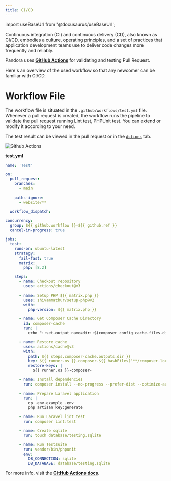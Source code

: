 ```yaml
---
title: CI/CD
---
```


import useBaseUrl from '@docusaurus/useBaseUrl';

Continuous integration (CI) and continuous delivery (CD), also known as CI/CD, embodies a culture, operating principles, and a set of practices that application development teams use to deliver code changes more frequently and reliably.

Pandora uses **[GitHub Actions](https://docs.github.com/en/actions)** for validating and testing Pull Request.

Here's an overview of the used workflow so that any newcomer can be familiar with CI/CD.

# Workflow File

The workflow file is situated in the `.github/workflows/test.yml` file. Whenever a pull request is created, the workflow runs the pipeline to validate the pull request running Lint test, PHPUnit test. You can extend or modify it according to your need.

The test result can be viewed in the pull request or in the [`Actions`](https://github.com/arifszn/pandora/actions) tab.

<p className="text--center">
  <img src={useBaseUrl('img/assets/github-actions.png')} alt="Github Actions" className="shadow--md"/>
</p>

**test.yml**

```yml
name: 'Test'

on:
  pull_request:
    branches:
      - main

    paths-ignore:
      - website/**

  workflow_dispatch:

concurrency:
  group: ${{ github.workflow }}-${{ github.ref }}
  cancel-in-progress: true

jobs:
  test:
    runs-on: ubuntu-latest
    strategy:
      fail-fast: true
      matrix:
        php: [8.2]

    steps:
      - name: Checkout repository
        uses: actions/checkout@v3

      - name: Setup PHP ${{ matrix.php }}
        uses: shivammathur/setup-php@v2
        with:
          php-version: ${{ matrix.php }}

      - name: Get Composer Cache Directory
        id: composer-cache
        run: |
          echo "::set-output name=dir::$(composer config cache-files-dir)"

      - name: Restore cache
        uses: actions/cache@v3
        with:
          path: ${{ steps.composer-cache.outputs.dir }}
          key: ${{ runner.os }}-composer-${{ hashFiles('**/composer.lock') }}
          restore-keys: |
            ${{ runner.os }}-composer-

      - name: Install dependencies
        run: composer install --no-progress --prefer-dist --optimize-autoloader

      - name: Prepare Laravel application
        run: |
          cp .env.example .env
          php artisan key:generate

      - name: Run Laravel lint test
        run: composer lint:test

      - name: Create sqlite
        run: touch database/testing.sqlite

      - name: Run Testsuite
        run: vendor/bin/phpunit
        env:
          DB_CONNECTION: sqlite
          DB_DATABASE: database/testing.sqlite
```

For more info, visit the **[GitHub Actions docs](https://docs.github.com/en/actions)**.
